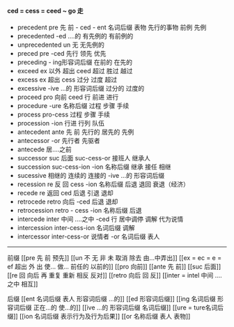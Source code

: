 ####  ced = cess = ceed ~ go 走
- precedent   pre 先 前 - ced - ent 名词后缀 表物  先行的事物 前例 先例
- precedented -ed ....的 有先例的 有前例的
- unprecedented un 无 无先例的 
- preced pre -ced 先行 领先 优先
- preceding - ing形容词后缀 在前的 在先的
- exceed ex 以外  超出 ceed  超过 胜过  越过
- excess  ex 超出 cess 过分 过度  超过 
- excessive -ive ...的 形容词后缀 过分的  过度的
- proceed  pro 向前 ceed 行   前进 进行 
- procedure -ure 名称后缀   过程 步骤 手续
- process pro-cess 过程 步骤 手续
- procession -ion  行进  行列 队伍
- antecedent  ante 先 前  先行的 居先的 先例
- antecessor -or 先行者 先驱者
- antecede 居....之前
- successor  suc 后面 suc-cess-or 接班人 继承人
- succession suc-cess-ion -ion 名称后缀 继承 接任  相继
- sucessive 相继的 连续的 连接的 -ive ...的 形容词后缀
- recession  re 反 回  cess -ion 名称后缀 后退 退回  衰退（经济）
- recede  re 返回 ced 后退 引退 退却
- retrocede  retro  向后 -ced 后退 退却
- retrocession retro - cess -ion 名称后缀 后退
- intercede  inter 中间 ....之中 -ced 行 居中调停  调解 代为说情
- intercession inter-cess-ion 名词后缀 调解
- intercessor inter-cess-or  说情者 -or 名词后缀 表人


---

前缀
[[pre  先 前 预先]]
[[un 不  无 非 未  取消 除去  由...中弄出]]
[[ex  = ec = e = ef 超出 外 出 使... 做... 前任的 以前的]]
[[pro 向前]]
[[ante 先 前]]
[[suc 后面]]
[[re  回 向后  再 重复 重新 相反 反对]]
[[retro  向后 回  反]]
[[inter = intel 中间 ....之中 相互]]

后缀
[[ent 名词后缀  表人 形容词后缀 ...的]]
[[ed 形容词后缀]]
[[ing  名词后缀 形容词后缀  正在...的 使...的]]
[[ive ...的 形容词后缀 名词后缀]]
[[ure = ture名词后缀]]
[[ion  名词后缀 表示行为及行为后果]]
[[or 名称后缀 表人 表物]]